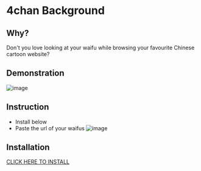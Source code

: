 4chan Background
====================
## Why?
Don't you love looking at your waifu while browsing your favourite Chinese cartoon website?

## Demonstration
![image](https://github.com/user-attachments/assets/6bbd3bb0-3ef6-4f58-872e-762d6d058db8)

## Instruction
* Install below
* Paste the url of your waifus
![image](https://github.com/user-attachments/assets/ba3b2bb7-6c85-4cb9-95aa-f4d0292f2263)


## Installation
[CLICK HERE TO INSTALL](https://raw.githubusercontent.com/CHooverShrimp/TamperMonkey_Userscripts/refs/heads/main/4chan%20fix%20flag/4chanFixFlag.js)
